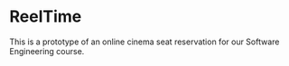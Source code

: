 # ReelTime

This is a prototype of an online cinema seat reservation for our Software Engineering course.
